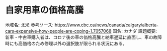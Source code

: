 # 自家用車の価格高騰

地域名: 北米
参考ソース: https://www.cbc.ca/news/canada/calgary/alberta-cars-expensive-how-people-are-coping-1.7057068
国名: カナダ
課題概要: 
新車・中古車購入者は、コロナ後の車の価格高騰と納車遅延に直面し、車の故障時にも高価格のため修理以外の選択肢が限られる状況にある。